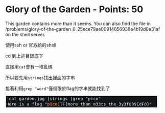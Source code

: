  # Glory of the Garden - Points: 50
 
This garden contains more than it seems. You can also find the file in /problems/glory-of-the-garden_0_25ece79ae00914856938a4b19d0e31af on the shell server.


使用ssh or 官方給的shell

cd 到上述目錄底下

直接用```cat```會有一堆亂碼

所以要先用```strings```找出裡面的字串

接著利用```grep "word"```僅侷限於flag的字串就能找到了

![image](https://github.com/bohsiang/CTF_practice/blob/master/picoCTF2019/picture/Glory%20of%20the%20Garden.png)
